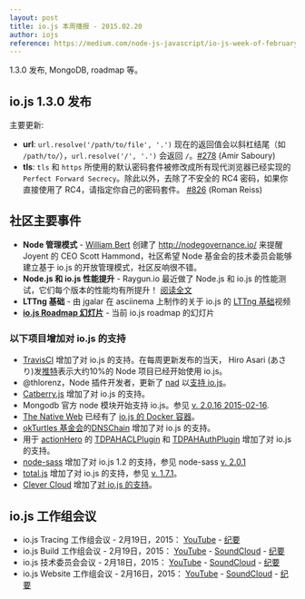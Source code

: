 ```yaml
---
layout: post
title: io.js 本周播报 - 2015.02.20
author: iojs
reference: https://medium.com/node-js-javascript/io-js-week-of-february-20th-2015-48486615980
---
```


1.3.0 发布, MongoDB, roadmap 等。

<!--more-->

## io.js 1.3.0 发布

主要更新: 

* **url**: `url.resolve('/path/to/file', '.')` 现在的返回值会以斜杠结尾（如 `/path/to/`），`url.resolve('/', '.')` 会返回 `/`。[#278](https://github.com/iojs/io.js/issues/278) (Amir Saboury)
* **tls**: `tls` 和 `https` 所使用的默认密码套件被修改成所有现代浏览器已经实现的 `Perfect Forward Secrecy`。除此以外，去除了不安全的 RC4 密码，如果你直接使用了 RC4，请指定你自己的密码套件。 [#826](https://github.com/iojs/io.js/issues/826) (Roman Reiss)

## 社区主要事件

* **Node 管理模式** - [William Bert](https://twitter.com/williamjohnbert) 创建了 http://nodegovernance.io/ 来提醒 Joyent 的 CEO Scott Hammond，社区希望 Node 基金会的技术委员会能够建立基于 io.js 的开放管理模式，社区反响很不错。
* **Node.js 和 io.js 性能提升** - Raygun.io 最近做了 Node.js 和 io.js 的性能测试，它们每个版本的性能均有所提升！ [阅读全文](https://raygun.io/blog/2015/02/node-js-performance-node-js-vs-io-js/)
* **LTTng 基础** - 由 jgalar 在 asciinema 上制作的关于 io.js 的 [LTTng 基础](https://asciinema.org/a/16785)视频 
* **[io.js Roadmap 幻灯片](http://roadmap.iojs.org/)** - 当前 io.js roadmap 的幻灯片 

### 以下项目增加对 io.js 的支持 

* [TravisCI](https://travis-ci.org/) 增加了对 io.js 的支持。在每周更新发布的当天， Hiro Asari (あさり)发[推特](https://twitter.com/hiro_asari/status/566268486012633088)表示大约10%的 Node 项目已经开始使用 io.js。
* @thlorenz，Node 插件开发者，更新了 [nad](https://github.com/thlorenz/nad) 以[支持 io.js](https://twitter.com/thlorenz/status/566328088121081856)。
* [Catberry.js](https://github.com/catberry/catberry) 增加了对 io.js 的支持。
* Mongodb 官方 node 模块开始支持 io.js。参见 [v. 2.0.16 2015-02-16](https://github.com/mongodb/node-mongodb-native/blob/2.0/HISTORY.md).
* [The Native Web](http://www.thenativeweb.io/) 已经有了 [io.js 的 Docker 容器](https://registry.hub.docker.com/u/thenativeweb/iojs/)。
* [okTurtles 基金会](https://okturtles.com/)的[DNSChain](https://github.com/okTurtles/dnschain) 增加了对 io.js 的支持。
* 用于 [actionHero](http://www.actionherojs.com/) 的 [TDPAHACLPlugin](https://github.com/neilstuartcraig/TDPAHACLPlugin) 和 [TDPAHAuthPlugin](https://github.com/neilstuartcraig/TDPAHAuthPlugin) 增加了对 io.js 的支持。
* [node-sass](https://npmjs.org/package/node-sass) 增加了对 io.js 1.2 的支持，参见 node-sass [v. 2.0.1](https://github.com/sass/node-sass/issues/655)
* [total.js](https://www.totaljs.com/) 增加了对 io.js 的支持，参见 [v. 1.7.1](https://github.com/totaljs/framework/releases/tag/v1.7.1)。
* [Clever Cloud](https://www.clever-cloud.com/) 增加了[对 io.js 的支持](https://www.clever-cloud.com/blog/features/2015/01/23/introducing-io.js/)。

## io.js 工作组会议

* io.js Tracing 工作组会议 - 2月19日，2015： [YouTube](https://www.youtube.com/watch?v=wvBVjg8jkv0) - [纪要](https://docs.google.com/document/d/1_ApOMt03xHVkaGpTEPMDIrtkjXOzg3Hh4ZcyfhvMHx4/edit)
* io.js Build 工作组会议 - 2月19日，2015： [YouTube](https://www.youtube.com/watch?v=OKQi3pTF7fs) - [SoundCloud](https://soundcloud.com/iojs/iojs-build-wg-meeting-2015-02-19) - [纪要](https://docs.google.com/document/d/1vRhsYBs4Hw6vRu55h5eWTwDzS1NctxdTvMMEnCbDs14/edit)
* io.js 技术委员会会议 - 2月18日，2015： [YouTube](https://www.youtube.com/watch?v=jeBPYLJ2_Yc) - [SoundCloud](https://soundcloud.com/iojs/iojs-tc-meeting-meeting-2015-02-18) - [纪要](https://docs.google.com/document/d/1JnujRu6Rfnp6wvbvwCfxXnsjLySunQ_yah91pkvSFdQ/edit)
* io.js Website 工作组会议 - 2月16日，2015： [YouTube](https://www.youtube.com/watch?v=UKDKhFV61ZA) - [SoundCloud](https://soundcloud.com/iojs/iojs-website-wg-meeting-2015-02-16) - [纪要](https://docs.google.com/document/d/1R8JmOoyr64tt-QOj27bD19ZOWg63CujW7GeaAHIIkUs/edit)